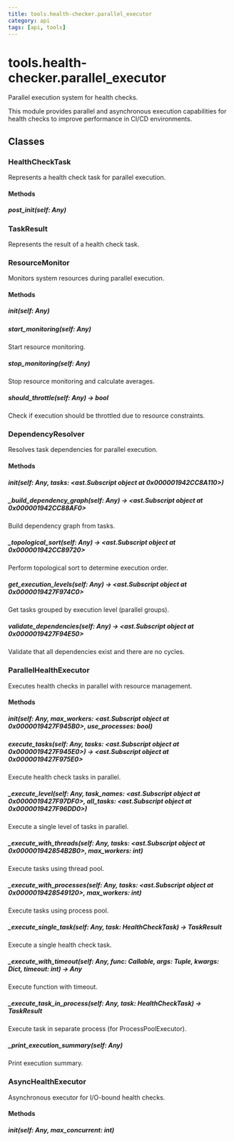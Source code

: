 ```yaml
---
title: tools.health-checker.parallel_executor
category: api
tags: [api, tools]
---
```


# tools.health-checker.parallel_executor

Parallel execution system for health checks.

This module provides parallel and asynchronous execution capabilities
for health checks to improve performance in CI/CD environments.

## Classes

### HealthCheckTask

Represents a health check task for parallel execution.

#### Methods

##### __post_init__(self: Any)



### TaskResult

Represents the result of a health check task.

### ResourceMonitor

Monitors system resources during parallel execution.

#### Methods

##### __init__(self: Any)



##### start_monitoring(self: Any)

Start resource monitoring.

##### stop_monitoring(self: Any)

Stop resource monitoring and calculate averages.

##### should_throttle(self: Any) -> bool

Check if execution should be throttled due to resource constraints.

### DependencyResolver

Resolves task dependencies for parallel execution.

#### Methods

##### __init__(self: Any, tasks: <ast.Subscript object at 0x000001942CC8A110>)



##### _build_dependency_graph(self: Any) -> <ast.Subscript object at 0x000001942CC88AF0>

Build dependency graph from tasks.

##### _topological_sort(self: Any) -> <ast.Subscript object at 0x000001942CC89720>

Perform topological sort to determine execution order.

##### get_execution_levels(self: Any) -> <ast.Subscript object at 0x0000019427F974C0>

Get tasks grouped by execution level (parallel groups).

##### validate_dependencies(self: Any) -> <ast.Subscript object at 0x0000019427F94E50>

Validate that all dependencies exist and there are no cycles.

### ParallelHealthExecutor

Executes health checks in parallel with resource management.

#### Methods

##### __init__(self: Any, max_workers: <ast.Subscript object at 0x0000019427F945B0>, use_processes: bool)



##### execute_tasks(self: Any, tasks: <ast.Subscript object at 0x0000019427F945E0>) -> <ast.Subscript object at 0x0000019427F975E0>

Execute health check tasks in parallel.

##### _execute_level(self: Any, task_names: <ast.Subscript object at 0x0000019427F97DF0>, all_tasks: <ast.Subscript object at 0x0000019427F96DD0>)

Execute a single level of tasks in parallel.

##### _execute_with_threads(self: Any, tasks: <ast.Subscript object at 0x000001942854B2B0>, max_workers: int)

Execute tasks using thread pool.

##### _execute_with_processes(self: Any, tasks: <ast.Subscript object at 0x0000019428549120>, max_workers: int)

Execute tasks using process pool.

##### _execute_single_task(self: Any, task: HealthCheckTask) -> TaskResult

Execute a single health check task.

##### _execute_with_timeout(self: Any, func: Callable, args: Tuple, kwargs: Dict, timeout: int) -> Any

Execute function with timeout.

##### _execute_task_in_process(self: Any, task: HealthCheckTask) -> TaskResult

Execute task in separate process (for ProcessPoolExecutor).

##### _print_execution_summary(self: Any)

Print execution summary.

### AsyncHealthExecutor

Asynchronous executor for I/O-bound health checks.

#### Methods

##### __init__(self: Any, max_concurrent: int)



